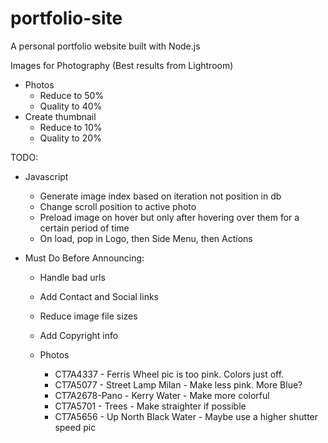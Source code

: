 # portfolio-site
A personal portfolio website built with Node.js

Images for Photography
(Best results from Lightroom)
- Photos
    - Reduce to 50%
    - Quality to 40%
- Create thumbnail
    - Reduce to 10%
    - Quality to 20%


TODO:
- Javascript
    - Generate image index based on iteration not position in db
    - Change scroll position to active photo
    - Preload image on hover but only after hovering over them for a certain period of time
    - On load, pop in Logo, then Side Menu, then Actions


- Must Do Before Announcing:
    - Handle bad urls
    - Add Contact and Social links
    - Reduce image file sizes
    - Add Copyright info

    - Photos
        - CT7A4337 - Ferris Wheel pic is too pink. Colors just off.
        - CT7A5077 - Street Lamp Milan - Make less pink. More Blue?
        - CT7A2678-Pano - Kerry Water - Make more colorful
        - CT7A5701 - Trees - Make straighter if possible
        - CT7A5656 - Up North Black Water - Maybe use a higher shutter speed pic

